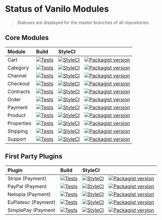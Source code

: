 # Status of Vanilo Modules

> Statuses are displayed for the master branches of all repositories.

## Core Modules

| Module     | Build                                                                                                                                                                                 | StyleCI                                                                                                   |                                                                                                                                                      |
|:-----------|:--------------------------------------------------------------------------------------------------------------------------------------------------------------------------------------|:----------------------------------------------------------------------------------------------------------|:-----------------------------------------------------------------------------------------------------------------------------------------------------|
| Cart       | [![Tests](https://img.shields.io/github/workflow/status/vanilophp/cart/tests/master?style=flat-square)](https://github.com/vanilophp/cart/actions?query=workflow%3Atests)             | [![StyleCI](https://styleci.io/repos/108638279/shield?branch=master)](https://styleci.io/repos/108638279) | [![Packagist version](https://img.shields.io/packagist/v/vanilo/cart.svg?style=flat-square)](https://packagist.org/packages/vanilo/cart)             |
| Category   | [![Tests](https://img.shields.io/github/workflow/status/vanilophp/category/tests/master?style=flat-square)](https://github.com/vanilophp/category/actions?query=workflow%3Atests)     | [![StyleCI](https://styleci.io/repos/145992208/shield?branch=master)](https://styleci.io/repos/145992208) | [![Packagist version](https://img.shields.io/packagist/v/vanilo/category.svg?style=flat-square)](https://packagist.org/packages/vanilo/category)     |
| Channel    | [![Tests](https://img.shields.io/github/workflow/status/vanilophp/channel/tests/master?style=flat-square)](https://github.com/vanilophp/channel/actions?query=workflow%3Atests)       | [![StyleCI](https://styleci.io/repos/199554876/shield?branch=master)](https://styleci.io/repos/199554876) | [![Packagist version](https://img.shields.io/packagist/v/vanilo/channel.svg?style=flat-square)](https://packagist.org/packages/vanilo/channel)       |
| Checkout   | [![Tests](https://img.shields.io/github/workflow/status/vanilophp/checkout/tests/master?style=flat-square)](https://github.com/vanilophp/checkout/actions?query=workflow%3Atests)     | [![StyleCI](https://styleci.io/repos/109258256/shield?branch=master)](https://styleci.io/repos/109258256) | [![Packagist version](https://img.shields.io/packagist/v/vanilo/checkout.svg?style=flat-square)](https://packagist.org/packages/vanilo/checkout)     |
| Contracts  | [![Tests](https://img.shields.io/github/workflow/status/vanilophp/contracts/tests/master?style=flat-square)](https://github.com/vanilophp/contracts/actions?query=workflow%3Atests)   | [![StyleCI](https://styleci.io/repos/109375913/shield?branch=master)](https://styleci.io/repos/109375913) | [![Packagist version](https://img.shields.io/packagist/v/vanilo/contracts.svg?style=flat-square)](https://packagist.org/packages/vanilo/contracts)   |
| Order      | [![Tests](https://img.shields.io/github/workflow/status/vanilophp/order/tests/master?style=flat-square)](https://github.com/vanilophp/order/actions?query=workflow%3Atests)           | [![StyleCI](https://styleci.io/repos/112107112/shield?branch=master)](https://styleci.io/repos/112107112) | [![Packagist version](https://img.shields.io/packagist/v/vanilo/order.svg?style=flat-square)](https://packagist.org/packages/vanilo/order)           |
| Payment    | [![Tests](https://img.shields.io/github/workflow/status/vanilophp/payment/tests/master?style=flat-square)](https://github.com/vanilophp/payment/actions?query=workflow%3Atests)       | [![StyleCI](https://styleci.io/repos/228569768/shield?branch=master)](https://styleci.io/repos/228569768) | [![Packagist version](https://img.shields.io/packagist/v/vanilo/payment.svg?style=flat-square)](https://packagist.org/packages/vanilo/payment)       |
| Product    | [![Tests](https://img.shields.io/github/workflow/status/vanilophp/product/tests/master?style=flat-square)](https://github.com/vanilophp/product/actions?query=workflow%3Atests)       | [![StyleCI](https://styleci.io/repos/106089926/shield?branch=master)](https://styleci.io/repos/106089926) | [![Packagist version](https://img.shields.io/packagist/v/vanilo/product.svg?style=flat-square)](https://packagist.org/packages/vanilo/product)       |
| Properties | [![Tests](https://img.shields.io/github/workflow/status/vanilophp/properties/tests/master?style=flat-square)](https://github.com/vanilophp/properties/actions?query=workflow%3Atests) | [![StyleCI](https://styleci.io/repos/160932929/shield?branch=master)](https://styleci.io/repos/160932929) | [![Packagist version](https://img.shields.io/packagist/v/vanilo/properties.svg?style=flat-square)](https://packagist.org/packages/vanilo/properties) |
| Shipping   | [![Tests](https://img.shields.io/github/workflow/status/vanilophp/shipping/tests/master?style=flat-square)](https://github.com/vanilophp/shipping/actions?query=workflow%3Atests)     | [![StyleCI](https://styleci.io/repos/170979053/shield?branch=master)](https://styleci.io/repos/170979053) | [![Packagist version](https://img.shields.io/packagist/v/vanilo/shipping.svg?style=flat-square)](https://packagist.org/packages/vanilo/shipping)     |
| Support    | [![Tests](https://img.shields.io/github/workflow/status/vanilophp/support/tests/master?style=flat-square)](https://github.com/vanilophp/support/actions?query=workflow%3Atests)       | [![StyleCI](https://styleci.io/repos/109380309/shield?branch=master)](https://styleci.io/repos/109380309) | [![Packagist version](https://img.shields.io/packagist/v/vanilo/support.svg?style=flat-square)](https://packagist.org/packages/vanilo/support)       |

## First Party Plugins

| Plugin              | Build                                                                                                                                                                                             | StyleCI                                                                                                   |                                                                                                                                                                        |
|:--------------------|:--------------------------------------------------------------------------------------------------------------------------------------------------------------------------------------------------|:----------------------------------------------------------------------------------------------------------|:-----------------------------------------------------------------------------------------------------------------------------------------------------------------------|
| Stripe (Payment)    | [![Tests](https://img.shields.io/github/workflow/status/vanilophp/stripe/tests/master?style=flat-square)](https://github.com/vanilophp/stripe/actions?query=workflow%3Atests)                     | [![StyleCI](https://styleci.io/repos/348627499/shield?branch=master)](https://styleci.io/repos/348627499) | [![Packagist version](https://img.shields.io/packagist/v/vanilo/stripe.svg?style=flat-square)](https://packagist.org/packages/vanilo/stripe)                           |
| PayPal (Payment     | [![Tests](https://img.shields.io/github/workflow/status/vanilophp/paypal/tests/master?style=flat-square)](https://github.com/vanilophp/paypal/actions?query=workflow%3Atests)                     | [![StyleCI](https://styleci.io/repos/344426533/shield?branch=master)](https://styleci.io/repos/344426533) | [![Packagist version](https://img.shields.io/packagist/v/vanilo/paypal.svg?style=flat-square)](https://packagist.org/packages/vanilo/paypal)                           |
| Netopia (Payment)   | [![Tests](https://img.shields.io/github/workflow/status/vanilophp/netopia/tests/master?style=flat-square)](https://github.com/vanilophp/netopia/actions?query=workflow%3Atests)                   | [![StyleCI](https://styleci.io/repos/329267213/shield?branch=master)](https://styleci.io/repos/329267213) | [![Packagist version](https://img.shields.io/packagist/v/vanilo/netopia.svg?style=flat-square)](https://packagist.org/packages/vanilo/netopia)                         |
| EuPlatesc (Payment) | [![Tests](https://img.shields.io/github/workflow/status/artkonekt/vanilo-euplatesc/tests/master?style=flat-square)](https://github.com/artkonekt/vanilo-euplatesc/actions?query=workflow%3Atests) | [![StyleCI](https://styleci.io/repos/230225749/shield?branch=master)](https://styleci.io/repos/230225749) | [![Packagist version](https://img.shields.io/packagist/v/konekt/vanilo-euplatesc.svg?style=flat-square)](https://packagist.org/packages/konekt/vanilo-euplatesc) |
| SimplePay (Payment  | [![Tests](https://img.shields.io/github/workflow/status/vanilophp/simplepay/tests/master?style=flat-square)](https://github.com/vanilophp/simplepay/actions?query=workflow%3Atests)               | [![StyleCI](https://styleci.io/repos/346685869/shield?branch=master)](https://styleci.io/repos/346685869) | [![Packagist version](https://img.shields.io/packagist/v/vanilo/simplepay.svg?style=flat-square)](https://packagist.org/packages/vanilo/simplepay)                     |

